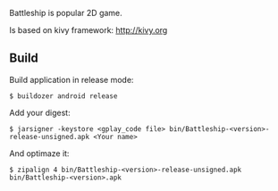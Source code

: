 Battleship is popular 2D game.

Is based on kivy framework: http://kivy.org

## Build

Build application in release mode:

    $ buildozer android release

Add your digest:

    $ jarsigner -keystore <gplay_code file> bin/Battleship-<version>-release-unsigned.apk <Your name>

And optimaze it:

    $ zipalign 4 bin/Battleship-<version>-release-unsigned.apk  bin/Battleship-<version>.apk
